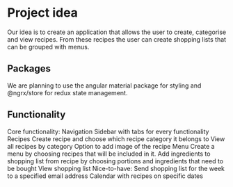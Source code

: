 # Project idea

Our idea is to create an application that allows the user to create, categorise and view recipes. From these recipes the user can create shopping lists that can be grouped with menus. 

## Packages

We are planning to use the angular material package for styling and @ngrx/store for redux state management.    

## Functionality

Core functionality:
Navigation
Sidebar with tabs for every functionality
Recipes
Create recipe and choose which recipe category it belongs to
View all recipes by category
Option to add image of the recipe
Menu
Create a menu by choosing recipes that will be included in it.
Add ingredients to shopping list from recipe by choosing portions and ingredients that need to be bought
View shopping list 
Nice-to-have:
Send shopping list for the week to a specified email address 
Calendar with recipes on specific dates
